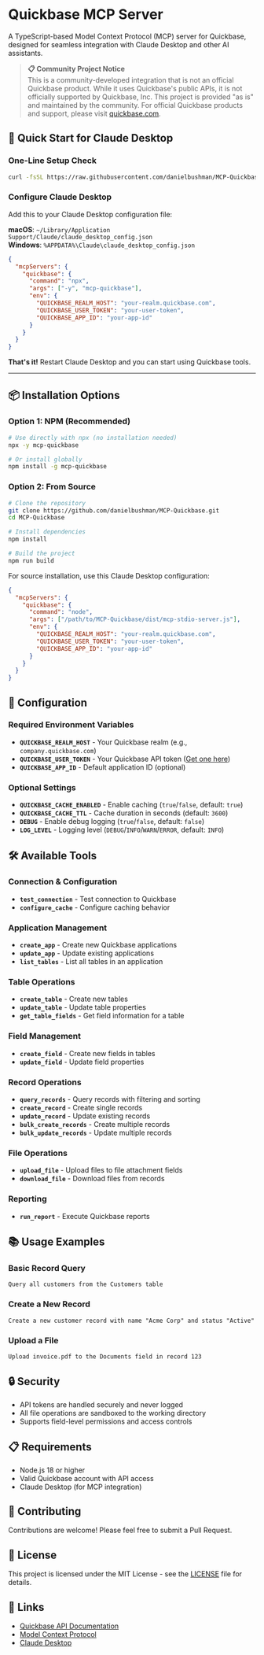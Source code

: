 # Quickbase MCP Server

A TypeScript-based Model Context Protocol (MCP) server for Quickbase, designed for seamless integration with Claude Desktop and other AI assistants.

> **📋 Community Project Notice**  
> This is a community-developed integration that is not an official Quickbase product. While it uses Quickbase's public APIs, it is not officially supported by Quickbase, Inc. This project is provided "as is" and maintained by the community. For official Quickbase products and support, please visit [quickbase.com](https://www.quickbase.com).

## 🚀 Quick Start for Claude Desktop

### One-Line Setup Check

```bash
curl -fsSL https://raw.githubusercontent.com/danielbushman/MCP-Quickbase/main/check_dependencies.sh | bash
```

### Configure Claude Desktop

Add this to your Claude Desktop configuration file:

**macOS**: `~/Library/Application Support/Claude/claude_desktop_config.json`  
**Windows**: `%APPDATA%\Claude\claude_desktop_config.json`

```json
{
  "mcpServers": {
    "quickbase": {
      "command": "npx",
      "args": ["-y", "mcp-quickbase"],
      "env": {
        "QUICKBASE_REALM_HOST": "your-realm.quickbase.com",
        "QUICKBASE_USER_TOKEN": "your-user-token",
        "QUICKBASE_APP_ID": "your-app-id"
      }
    }
  }
}
```

**That's it!** Restart Claude Desktop and you can start using Quickbase tools.

---

## 📦 Installation Options

### Option 1: NPM (Recommended)

```bash
# Use directly with npx (no installation needed)
npx -y mcp-quickbase

# Or install globally
npm install -g mcp-quickbase
```

### Option 2: From Source

```bash
# Clone the repository
git clone https://github.com/danielbushman/MCP-Quickbase.git
cd MCP-Quickbase

# Install dependencies
npm install

# Build the project
npm run build
```

For source installation, use this Claude Desktop configuration:

```json
{
  "mcpServers": {
    "quickbase": {
      "command": "node",
      "args": ["/path/to/MCP-Quickbase/dist/mcp-stdio-server.js"],
      "env": {
        "QUICKBASE_REALM_HOST": "your-realm.quickbase.com",
        "QUICKBASE_USER_TOKEN": "your-user-token",
        "QUICKBASE_APP_ID": "your-app-id"
      }
    }
  }
}
```

## 🔧 Configuration

### Required Environment Variables

- **`QUICKBASE_REALM_HOST`** - Your Quickbase realm (e.g., `company.quickbase.com`)
- **`QUICKBASE_USER_TOKEN`** - Your Quickbase API token ([Get one here](https://help.quickbase.com/en/articles/8672050))
- **`QUICKBASE_APP_ID`** - Default application ID (optional)

### Optional Settings

- **`QUICKBASE_CACHE_ENABLED`** - Enable caching (`true`/`false`, default: `true`)
- **`QUICKBASE_CACHE_TTL`** - Cache duration in seconds (default: `3600`)
- **`DEBUG`** - Enable debug logging (`true`/`false`, default: `false`)
- **`LOG_LEVEL`** - Logging level (`DEBUG`/`INFO`/`WARN`/`ERROR`, default: `INFO`)

## 🛠️ Available Tools

### Connection & Configuration
- **`test_connection`** - Test connection to Quickbase
- **`configure_cache`** - Configure caching behavior

### Application Management
- **`create_app`** - Create new Quickbase applications
- **`update_app`** - Update existing applications
- **`list_tables`** - List all tables in an application

### Table Operations
- **`create_table`** - Create new tables
- **`update_table`** - Update table properties
- **`get_table_fields`** - Get field information for a table

### Field Management
- **`create_field`** - Create new fields in tables
- **`update_field`** - Update field properties

### Record Operations
- **`query_records`** - Query records with filtering and sorting
- **`create_record`** - Create single records
- **`update_record`** - Update existing records
- **`bulk_create_records`** - Create multiple records
- **`bulk_update_records`** - Update multiple records

### File Operations
- **`upload_file`** - Upload files to file attachment fields
- **`download_file`** - Download files from records

### Reporting
- **`run_report`** - Execute Quickbase reports

## 📚 Usage Examples

### Basic Record Query
```
Query all customers from the Customers table
```

### Create a New Record
```
Create a new customer record with name "Acme Corp" and status "Active"
```

### Upload a File
```
Upload invoice.pdf to the Documents field in record 123
```

## 🔒 Security

- API tokens are handled securely and never logged
- All file operations are sandboxed to the working directory
- Supports field-level permissions and access controls

## 📋 Requirements

- Node.js 18 or higher
- Valid Quickbase account with API access
- Claude Desktop (for MCP integration)

## 🤝 Contributing

Contributions are welcome! Please feel free to submit a Pull Request.

## 📄 License

This project is licensed under the MIT License - see the [LICENSE](LICENSE) file for details.

## 🔗 Links

- [Quickbase API Documentation](https://developer.quickbase.com/)
- [Model Context Protocol](https://modelcontextprotocol.io/)
- [Claude Desktop](https://claude.ai/download)
